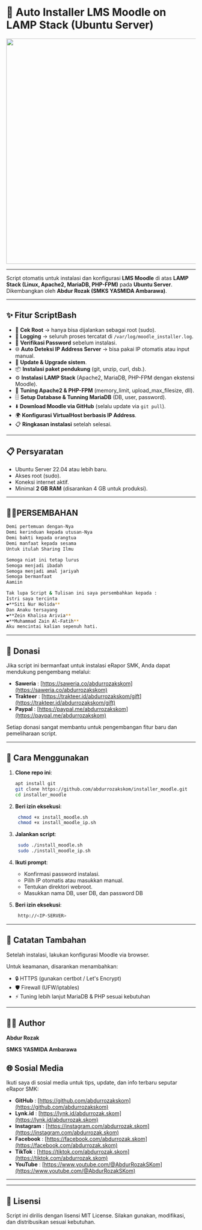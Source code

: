 # 🚀 Auto Installer LMS Moodle on LAMP Stack (Ubuntu Server)
<p align="center"><img src="https://tjkt.smkyasmida.sch.id/wp-content/uploads/2025/02/Logo-TJKT-2022-Sampul-Youtube-1.png" width="600"></p>

---

Script otomatis untuk instalasi dan konfigurasi **LMS Moodle** di atas **LAMP Stack (Linux, Apache2, MariaDB, PHP-FPM)** pada **Ubuntu Server**.  
Dikembangkan oleh **Abdur Rozak (SMKS YASMIDA Ambarawa)**.

---

## ✨ Fitur ScriptBash
- 🔑 **Cek Root** → hanya bisa dijalankan sebagai root (sudo).  
- 📝 **Logging** → seluruh proses tercatat di `/var/log/moodle_installer.log`.  
- 🔐 **Verifikasi Password** sebelum instalasi.  
- 🌐 **Auto Deteksi IP Address Server** → bisa pakai IP otomatis atau input manual.  
- 🔄 **Update & Upgrade sistem**.  
- 📦 **Instalasi paket pendukung** (git, unzip, curl, dsb.).  
- ⚙️ **Instalasi LAMP Stack** (Apache2, MariaDB, PHP-FPM dengan ekstensi Moodle).  
- 🔧 **Tuning Apache2 & PHP-FPM** (memory_limit, upload_max_filesize, dll).  
- 🗄️ **Setup Database & Tunning MariaDB** (DB, user, password).  
- ⬇️ **Download Moodle via GitHub** (selalu update via `git pull`).  
- 🌍 **Konfigurasi VirtualHost berbasis IP Address**.  
- 📋 **Ringkasan instalasi** setelah selesai.

---

## 📋 Persyaratan
- Ubuntu Server 22.04 atau lebih baru.  
- Akses root (sudo).  
- Koneksi internet aktif.  
- Minimal **2 GB RAM** (disarankan 4 GB untuk produksi).  

---

## 👨‍🍼PERSEMBAHAN
```bash
Demi pertemuan dengan-Nya
Demi kerinduan kepada utusan-Nya
Demi bakti kepada orangtua
Demi manfaat kepada sesama
Untuk itulah Sharing Ilmu

Semoga niat ini tetap lurus
Semoga menjadi ibadah
Semoga menjadi amal jariyah
Semoga bermanfaat
Aamiin

Tak lupa Script & Tulisan ini saya persembahkan kepada :
Istri saya tercinta
❤️**Siti Nur Holida**
Dan Anaku tersayang
❤️**Zein Khalisa Arivia**
❤️**Muhammad Zain Al-Fatih**
Aku mencintai kalian sepenuh hati.
```
---

## 💖 Donasi

Jika script ini bermanfaat untuk instalasi eRapor SMK, Anda dapat mendukung pengembang melalui:

- **Saweria** : [https://saweria.co/abdurrozakskom](https://saweria.co/abdurrozakskom)  
- **Trakteer** : [https://trakteer.id/abdurrozakskom/gift](https://trakteer.id/abdurrozakskom/gift)  
- **Paypal**  : [https://paypal.me/abdurrozakskom](https://paypal.me/abdurrozakskom)  

Setiap donasi sangat membantu untuk pengembangan fitur baru dan pemeliharaan script.

---

## 🔧 Cara Menggunakan
1. **Clone repo ini**:
   ```bash
   apt install git
   git clone https://github.com/abdurrozakskom/installer_moodle.git
   cd installer_moodle
    ```
2. **Beri izin eksekusi**:
   ```bash
    chmod +x install_moodle.sh
    chmod +x install_moodle_ip.sh
    ```
3. **Jalankan script**:
   ```bash
    sudo ./install_moodle.sh
    sudo ./install_moodle_ip.sh
    ```
4. **Ikuti prompt**:
    - Konfirmasi password instalasi.
    - Pilih IP otomatis atau masukkan manual.
    - Tentukan direktori webroot.
    - Masukkan nama DB, user DB, dan password DB

5. **Beri izin eksekusi**:
   ```bash
    http://<IP-SERVER>
    ```

---

## 📑 **Catatan Tambahan**
Setelah instalasi, lakukan konfigurasi Moodle via browser.

Untuk keamanan, disarankan menambahkan:

- 🔒 HTTPS (gunakan certbot / Let's Encrypt)
- 🛡️ Firewall (UFW/iptables)
- ⚡ Tuning lebih lanjut MariaDB & PHP sesuai kebutuhan

---

## 👨‍💻 Author

**Abdur Rozak**

**SMKS YASMIDA Ambarawa**

## 🌐 Sosial Media

Ikuti saya di sosial media untuk tips, update, dan info terbaru seputar eRapor SMK:

- **GitHub**    : [https://github.com/abdurrozakskom](https://github.com/abdurrozakskom)  
- **Lynk.id**   : [https://lynk.id/abdurrozak.skom](https://lynk.id/abdurrozak.skom)  
- **Instagram** : [https://instagram.com/abdurrozak.skom](https://instagram.com/abdurrozak.skom)  
- **Facebook**  : [https://facebook.com/abdurrozak.skom](https://facebook.com/abdurrozak.skom)  
- **TikTok**   : [https://tiktok.com/abdurrozak.skom](https://tiktok.com/abdurrozak.skom)  
- **YouTube**   : [https://www.youtube.com/@AbdurRozakSKom](https://www.youtube.com/@AbdurRozakSKom)  

---
---

## 📜 Lisensi
Script ini dirilis dengan lisensi MIT License.
Silakan gunakan, modifikasi, dan distribusikan sesuai kebutuhan.
